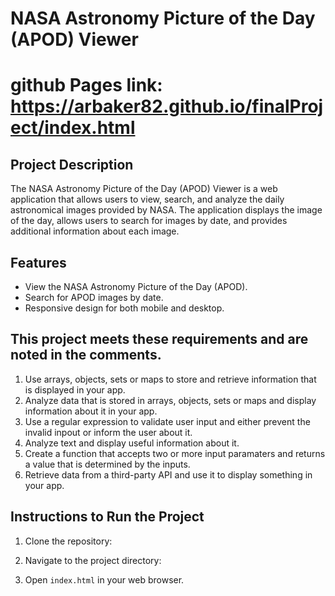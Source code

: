 # NASA Astronomy Picture of the Day (APOD) Viewer

# github Pages link: https://arbaker82.github.io/finalProject/index.html

## Project Description
The NASA Astronomy Picture of the Day (APOD) Viewer is a web application that allows users to view, search, and analyze the daily astronomical images provided by NASA. The application displays the image of the day, allows users to search for images by date, and provides additional information about each image.

## Features
- View the NASA Astronomy Picture of the Day (APOD).
- Search for APOD images by date.
- Responsive design for both mobile and desktop.

## This project meets these requirements and are noted in the comments.
1. Use arrays, objects, sets or maps to store and retrieve information that is displayed in your app.
2. Analyze data that is stored in arrays, objects, sets or maps and display information about it in your app.
3. Use a regular expression to validate user input and either prevent the invalid inpout or inform the user about it.
4. Analyze text and display useful information about it. 
5. Create a function that accepts two or more input paramaters and returns a value that is determined by the inputs.
10. Retrieve data from a third-party API and use it to display something in your app.



## Instructions to Run the Project
1. Clone the repository:

2. Navigate to the project directory:
   
3. Open `index.html` in your web browser.
